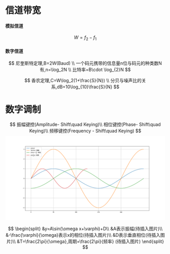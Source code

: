 # 信道带宽

#### 模拟信道
<!--最大的频率-最小的频率-->
$$
W=f_2-f_1
$$
#### 数字信道
<!--W为信道带宽 -->
$$
尼奎斯特定理,B=2W(Baud) \\
一个码元携带的信息量n位与码元的种类数N有,n=\log_2N \\
比特率=B\cdot \log_{2}N
$$
<!--W为信道带宽 S为信号的平均功率 N为噪声的平均功率 -->
$$
香农定理,C=W\log_2(1+\frac{S}{N}) \\
分贝与噪声比的关系,dB=10\log_{10}\frac{S}{N}
$$

# 数字调制

$$
振幅键控(Amplitude- Shift\quad Keying)\\
相位键控(Phase- Shift\quad Keying)\\
频移键控(Frequency - Shift\quad Keying)
$$
![module](../Images/数字调制技术.svg)

$$
\begin{split}
&y=A\sin(\omega x+\varphi)+D\\
&A表示振幅(待插入图片)\\
&-\frac{\varphi}{\omega}表示x的相位(待插入图片)\\
&D表示垂直相位(待插入图片)\\
&T=\frac{2\pi}{\omega},周期=\frac{2\pi}{频率} (待插入图片)  
\end{split}
$$